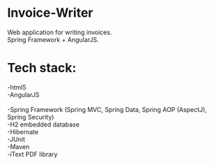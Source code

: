 # Invoice-Writer

Web application for writing invoices. <br />
Spring Framework + AngularJS. <br />

# Tech stack: <br />
-html5 <br />
-AngularJS <br />
<br />
-Spring Framework (Spring MVC, Spring Data, Spring AOP (AspectJ), Spring Security) <br />
-H2 embedded database <br />
-Hibernate <br />
-JUnit <br />
-Maven <br />
-iText PDF library 
